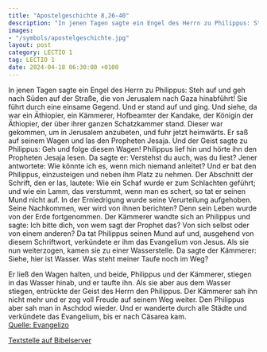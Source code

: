 ```yaml
---
title: "Apostelgeschichte 8,26-40"
description: "In jenen Tagen sagte ein Engel des Herrn zu Philippus: Steh auf und geh nach Süden auf der Straße, die von Jerusalem nach Gaza hinabführt! Sie führt durch eine einsame Gegend. Und er stand auf und ging. Und siehe, da war ein Äthiopier, ein Kämmerer, Hofbeamter der Kandake, der Kö...."
images:
- "/symbols/apostelgeschichte.jpg"
layout: post
category: LECTIO 1
tag: LECTIO 1
date: 2024-04-18 06:30:00 +0100
---
```

In jenen Tagen sagte ein Engel des Herrn zu Philippus: Steh auf und geh nach Süden auf der Straße, die von Jerusalem nach Gaza hinabführt! Sie führt durch eine einsame Gegend.
Und er stand auf und ging. Und siehe, da war ein Äthiopier, ein Kämmerer, Hofbeamter der Kandake, der Königin der Äthiopier, der über ihrer ganzen Schatzkammer stand.<!--more--> Dieser war gekommen, um in Jerusalem anzubeten,
und fuhr jetzt heimwärts. Er saß auf seinem Wagen und las den Propheten Jesaja.
Und der Geist sagte zu Philippus: Geh und folge diesem Wagen!
Philippus lief hin und hörte ihn den Propheten Jesaja lesen. Da sagte er: Verstehst du auch, was du liest?
Jener antwortete: Wie könnte ich es, wenn mich niemand anleitet? Und er bat den Philippus, einzusteigen und neben ihm Platz zu nehmen.
Der Abschnitt der Schrift, den er las, lautete: Wie ein Schaf wurde er zum Schlachten geführt; und wie ein Lamm, das verstummt, wenn man es schert, so tat er seinen Mund nicht auf.
In der Erniedrigung wurde seine Verurteilung aufgehoben. Seine Nachkommen, wer wird von ihnen berichten? Denn sein Leben wurde von der Erde fortgenommen.
Der Kämmerer wandte sich an Philippus und sagte: Ich bitte dich, von wem sagt der Prophet das? Von sich selbst oder von einem anderen?
Da tat Philippus seinen Mund auf und, ausgehend von diesem Schriftwort, verkündete er ihm das Evangelium von Jesus.
Als sie nun weiterzogen, kamen sie zu einer Wasserstelle. Da sagte der Kämmerer: Siehe, hier ist Wasser. Was steht meiner Taufe noch im Weg?

Er ließ den Wagen halten, und beide, Philippus und der Kämmerer, stiegen in das Wasser hinab, und er taufte ihn.
Als sie aber aus dem Wasser stiegen, entrückte der Geist des Herrn den Philippus. Der Kämmerer sah ihn nicht mehr und er zog voll Freude auf seinem Weg weiter.
Den Philippus aber sah man in Aschdod wieder. Und er wanderte durch alle Städte und verkündete das Evangelium, bis er nach Cäsarea kam.<br>
[Quelle: Evangelizo](https://evangeliumtagfuertag.org/DE/gospel)

[Textstelle auf Bibelserver](https://www.bibleserver.com/EU/Apostelgeschichte8,26-40)
